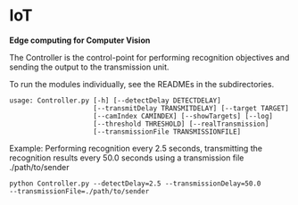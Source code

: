 # IoT
**Edge computing for Computer Vision**

The Controller is the control-point for performing recognition objectives
and sending the output to the transmission unit.

To run the modules individually, see the READMEs in the subdirectories.

```
usage: Controller.py [-h] [--detectDelay DETECTDELAY]
                     [--transmitDelay TRANSMITDELAY] [--target TARGET]
                     [--camIndex CAMINDEX] [--showTargets] [--log]
                     [--threshold THRESHOLD] [--realTransmission]
                     [--transmissionFile TRANSMISSIONFILE]
```

Example: Performing recognition every 2.5 seconds, transmitting the recognition
results every 50.0 seconds using a transmission file ./path/to/sender

```
python Controller.py --detectDelay=2.5 --transmissionDelay=50.0 
--transmissionFile=./path/to/sender
```
